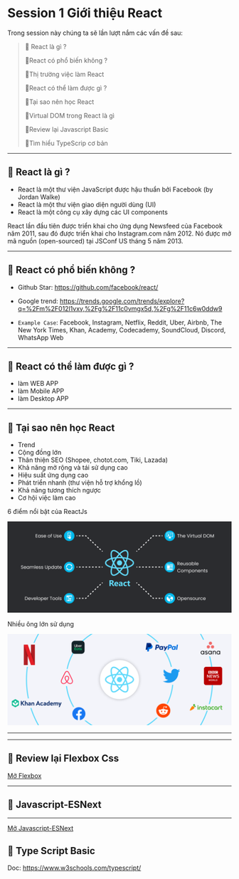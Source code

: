 # Session 1 Giới thiệu React

Trong session này chúng ta sẽ lần lượt nắm các vấn đề sau:
> 🔸 React là gì ?
>
> 🔸React có phổ biến không ?
>
> 🔸Thị trường việc làm React
>
> 🔸React có thể làm được gì ?
>
> 🔸Tại sao nên học React
>
> 🔸Virtual DOM trong React là gì
> 
> 🔸Review lại Javascript Basic
>
> 🔸Tìm hiểu TypeScrip cơ bản
>

***

## 🔶  React là gì ?

- React là một thư viện JavaScript được hậu thuẩn bởi Facebook (by Jordan Walke)
- React là một thư viện giao diện người dùng (UI)
- React là một công cụ xây dựng các UI components

React lần đầu tiên được triển khai cho ứng dụng Newsfeed của Facebook năm 2011, sau đó được triển khai cho Instagram.com năm 2012. Nó được mở mã nguồn (open-sourced) tại JSConf US tháng 5 năm 2013.

***

## 🔶 React có phổ biến không ?

- Github Star: <https://github.com/facebook/react/>
- Google trend: <https://trends.google.com/trends/explore?q=%2Fm%2F012l1vxv,%2Fg%2F11c0vmgx5d,%2Fg%2F11c6w0ddw9>

- `Example Case`: Facebook, Instagram, Netflix, Reddit, Uber, Airbnb, The New York Times, Khan, Academy, Codecademy, SoundCloud, Discord, WhatsApp Web

***

## 🔶 React có thể làm được gì ?

- làm WEB APP
- làm Mobile APP
- làm Desktop APP

***

## 🔶  Tại sao nên học React

- Trend
- Cộng đồng lớn
- Thân thiện SEO (Shopee, chotot.com, Tiki, Lazada)
- Khả năng mở rộng và tái sử dụng cao
- Hiệu suất ứng dụng cao
- Phát triển nhanh (thư viện hỗ trợ khổng lồ)
- Khả năng tương thích ngược
- Cơ hội việc làm cao


6 điểm nổi bật của ReactJs

![beb](img/ReactJS-Framework-Benefits.png)

Nhiều ông lớn sử dụng

![](img/Usage-of-ReactJS-by-top-brands.png)

---


---

## 🔶 Review lại Flexbox Css

[Mở Flexbox](Review-Flexbox/flexbox.md)

---

## 🔶 Javascript-ESNext

---

[Mở Javascript-ESNext](Javascript-ESNext.md)

## 🔶 Type Script Basic

Doc: <https://www.w3schools.com/typescript/>